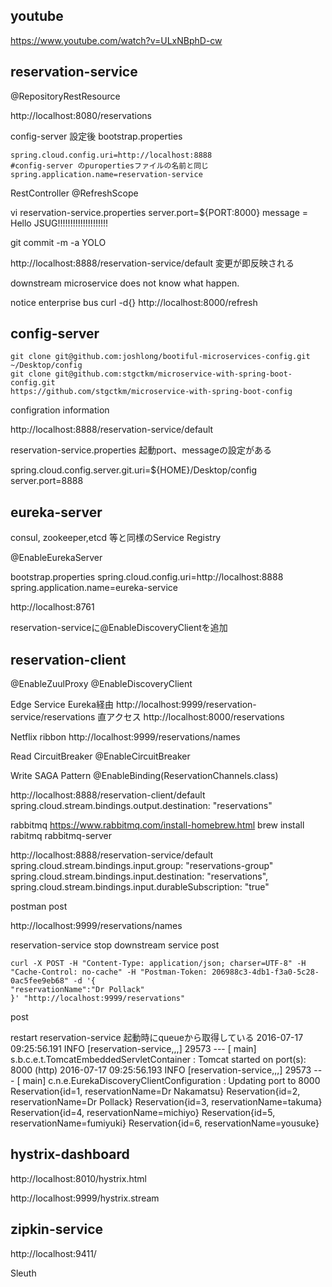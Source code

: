 
## youtube
https://www.youtube.com/watch?v=ULxNBphD-cw

## reservation-service

@RepositoryRestResource

http://localhost:8080/reservations


config-server 設定後
bootstrap.properties
```
spring.cloud.config.uri=http://localhost:8888
#config-server のpuropertiesファイルの名前と同じ
spring.application.name=reservation-service
```

RestController
@RefreshScope

vi reservation-service.properties
server.port=${PORT:8000}
message = Hello JSUG!!!!!!!!!!!!!!!!!!!!


git commit -m -a YOLO

http://localhost:8888/reservation-service/default
変更が即反映される

downstream microservice does not know what happen.

notice enterprise bus 
curl -d{} http://localhost:8000/refresh 

## config-server

```
git clone git@github.com:joshlong/bootiful-microservices-config.git ~/Desktop/config
git clone git@github.com:stgctkm/microservice-with-spring-boot-config.git
https://github.com/stgctkm/microservice-with-spring-boot-config
```

configration information

http://localhost:8888/reservation-service/default

reservation-service.properties
起動port、messageの設定がある


spring.cloud.config.server.git.uri=${HOME}/Desktop/config
server.port=8888


## eureka-server
consul, zookeeper,etcd 等と同様のService Registry

@EnableEurekaServer

bootstrap.properties
spring.cloud.config.uri=http://localhost:8888
spring.application.name=eureka-service

http://localhost:8761

reservation-serviceに@EnableDiscoveryClientを追加

## reservation-client


@EnableZuulProxy
@EnableDiscoveryClient

Edge Service
Eureka経由
http://localhost:9999/reservation-service/reservations
直アクセス
http://localhost:8000/reservations


Netflix ribbon
http://localhost:9999/reservations/names

Read
CircuitBreaker
@EnableCircuitBreaker


Write
SAGA Pattern
@EnableBinding(ReservationChannels.class)

http://localhost:8888/reservation-client/default
spring.cloud.stream.bindings.output.destination: "reservations"


rabbitmq
https://www.rabbitmq.com/install-homebrew.html
brew install rabitmq
rabbitmq-server


http://localhost:8888/reservation-service/default
spring.cloud.stream.bindings.input.group: "reservations-group"
spring.cloud.stream.bindings.input.destination: "reservations",
spring.cloud.stream.bindings.input.durableSubscription: "true"

postman
post

http://localhost:9999/reservations/names

reservation-service stop downstream service
post
```
curl -X POST -H "Content-Type: application/json; charser=UTF-8" -H "Cache-Control: no-cache" -H "Postman-Token: 206988c3-4db1-f3a0-5c28-0ac5fee9eb68" -d '{
"reservationName":"Dr Pollack"
}' "http://localhost:9999/reservations"
```
post

restart reservation-service
起動時にqueueから取得している
2016-07-17 09:25:56.191  INFO [reservation-service,,,] 29573 --- [           main] s.b.c.e.t.TomcatEmbeddedServletContainer : Tomcat started on port(s): 8000 (http)
2016-07-17 09:25:56.193  INFO [reservation-service,,,] 29573 --- [           main] c.n.e.EurekaDiscoveryClientConfiguration : Updating port to 8000
Reservation{id=1, reservationName=Dr Nakamatsu}
Reservation{id=2, reservationName=Dr Pollack}
Reservation{id=3, reservationName=takuma}
Reservation{id=4, reservationName=michiyo}
Reservation{id=5, reservationName=fumiyuki}
Reservation{id=6, reservationName=yousuke}


## hystrix-dashboard
http://localhost:8010/hystrix.html

http://localhost:9999/hystrix.stream

## zipkin-service

http://localhost:9411/

Sleuth